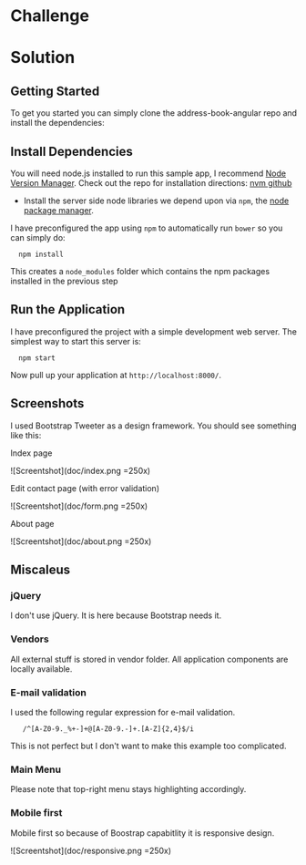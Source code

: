 # Challenge

# Solution

## Getting Started

To get you started you can simply clone the address-book-angular repo and install the dependencies:

## Install Dependencies

You will need node.js installed to run this sample app, I recommend [Node Version Manager](https://github.com/creationix/nvm). Check out the repo for installation directions: [nvm github](https://github.com/creationix/nvm)

* Install the server side node libraries we depend upon via ```npm```, the [node package manager](https://www.npmjs.org/).

I have preconfigured the app using ```npm``` to automatically run ```bower``` so you can simply do:

```
  npm install
```

This creates a ```node_modules``` folder which contains the npm packages installed in the previous step

## Run the Application

I have preconfigured the project with a simple development web server. The simplest way to start this server is:

```
  npm start
```

Now pull up your application at ```http://localhost:8000/```.

## Screenshots

I used Bootstrap Tweeter as a design framework. You should see something like this:

Index page

![Screentshot](doc/index.png =250x)

Edit contact page (with error validation)

![Screentshot](doc/form.png =250x)

About page

![Screentshot](doc/about.png =250x)

## Miscaleus

### jQuery

I don't use jQuery. It is here because Bootstrap needs it.

### Vendors

All external stuff is stored in vendor folder. All application components are locally available.

### E-mail validation

I used the following regular expression for e-mail validation.

```
   /^[A-Z0-9._%+-]+@[A-Z0-9.-]+.[A-Z]{2,4}$/i
```

This is not perfect but I don't want to make this example too complicated.

### Main Menu

Please note that top-right menu stays highlighting accordingly.

### Mobile first

Mobile first so because of Boostrap capabitlity it is responsive design.

![Screentshot](doc/responsive.png =250x)
